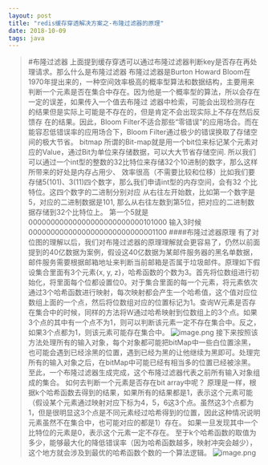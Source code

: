 ```yaml
---
layout: post
title: "redis缓存穿透解决方案之-布隆过滤器的原理"
date: 2018-10-09
tags: java
---
```


>#布隆过滤器
>上面提到缓存穿透可以通过布隆过滤器判断key是否存在再处理请求。那么什么是布隆过滤器
>布隆过滤器是Burton Howard Bloom在1970年提出来的，一种空间效率极高的概率型算法和数据结构，主要用来
>判断一个元素是否在集合中存在。因为他是一个概率型的算法，所以会存在一定的误差，如果传入一个值去布隆过
>滤器中检索，可能会出现检测存在的结果但是实际上可能是不存在的，但是肯定不会出现实际上不存在然后反馈存
>在的结果。因此，Bloom Filter不适合那些“零错误”的应用场合。而在能容忍低错误率的应用场合下，Bloom Filter通过极少的错误换取了存储空间的极大节省。
>bitmap
>所谓的Bit-map就是用一个bit位来标记某个元素对应的Value，通过Bit为单位来存储数据，可以大大节省存储空间.
>所以我们可以通过一个int型的整数的32比特位来存储32个10进制的数字，那么这样所带来的好处是内存占用少、
>效率很高（不需要比较和位移）比如我们要存储5(101)、3(11)四个数字，那么我们申请int型的内存空间，会有32
>个比特位。这四个数字的二进制分别对应
>从右往左开始数，比如第一个数字是5，对应的二进制数据是101, 那么从右往左数到第5位，把对应的二进制数据存储到32个比特位上。
>第一个5就是 00000000000000000000000000101000
>输入3时候 00000000000000000000000000001100
>####布隆过滤器原理
>有了对位图的理解以后，我们对布隆过滤器的原理理解就会更容易了，仍然以前面提到的40亿数据为案例，假设这40亿数据为某邮件服务器的黑名单数据，邮件服务需要根据邮箱地址来判断当前邮箱是否属于垃圾邮件。原理如下假设集合里面有3个元素{x, y, z}，哈希函数的个数为3。首先将位数组进行初始化，将里面每个位都设置位0。对于集合里面的每一个元素，将元素依次通过3个哈希函数进行映射，每次映射都会产生一个哈希值，这个值对应位数组上面的一个点，然后将位数组对应的位置标记为1。查询W元素是否存在集合中的时候，同样的方法将W通过哈希映射到位数组上的3个点。如果3个点的其中有一个点不为1，则可以判断该元素一定不存在集合中。反之，如果3个点都为1，则该元素可能存在集合中。
>![image.png](https://upload-images.jianshu.io/upload_images/14890912-2701d67f48d9b7d9.png?imageMogr2/auto-orient/strip%7CimageView2/2/w/1240)
>接下来按照该方法处理所有的输入对象，每个对象都可能把bitMap中一些白位置涂黑，也可能会遇到已经涂黑的位置，遇到已经为黑的让他继续为黑即可。处理完所有的输入对象之后，在bitMap中可能已经有相当多的位置已经被涂黑。至此，一个布隆过滤器生成完成，这个布隆过滤器代表之前所有输入对象组成的集合。
>如何去判断一个元素是否存在bit array中呢？ 原理是一样，根据k个哈希函数去得到的结果，如果所有的结果都是1，表示这个元素可能（假设某个元素通过映射对应下标为4，5，6这3个点。虽然这3个点都为1，但是很明显这3个点是不同元素经过哈希得到的位置，因此这种情况说明元素虽然不在集合中，也可能对应的都是1）存在。 如果一旦发现其中一个比特位的元素是0，表示这个元素一定不存在。
>至于k个哈希函数的取值为多少，能够最大化的降低错误率（因为哈希函数越多，映射冲突会越少），这个地方就会涉及到最优的哈希函数个数的一个算法逻辑。
>![image.png](https://upload-images.jianshu.io/upload_images/14890912-4ab0520928fd7225.png?imageMogr2/auto-orient/strip%7CimageView2/2/w/1240)